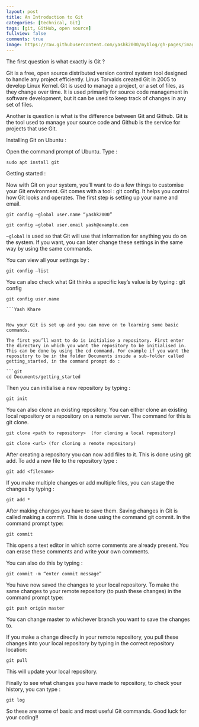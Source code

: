```yaml
---
layout: post
title: An Introduction to Git
categories: [technical, Git]
tags: [git, GitHub, open source]
fullview: false
comments: true
image: https://raw.githubusercontent.com/yashk2000/myblog/gh-pages/images/git-logo.png
---
```



The first question is what exactly is Git ?

Git is a free, open source distributed version control system tool designed to handle any project efficiently. Linus Torvalds created Git in 2005 to develop Linux Kernel. Git is used to manage a project, or a set of files, as they change over time. It is used primarily for source code management in software development, but it can be used to keep track of changes in any set of files.

Another is question is what is the difference between Git and Github.  Git is the tool used to manage your source code and Github is the service for projects that use Git.

Installing Git on Ubuntu :

Open the command prompt of Ubuntu. Type :

```git
sudo apt install git
```

Getting started :

Now with Git on your system, you’ll want to do a few things to customise your Git environment. Git comes with a tool : git config. It helps you control how Git looks and operates. The first step is setting up your name and email.
```git
git config –global user.name “yashk2000”

git config –global user.email yash@example.com
```

`–global` is used so that Git will use that information for anything you do on the system. If you want, you can later change these settings in the same way by using the same commands.

You can view all your settings by :

```git
git config –list
```

You can also check what Git thinks a specific key’s value is by typing : git config <key>

```git
git config user.name

```Yash Khare


Now your Git is set up and you can move on to learning some basic commands.

The first you’ll want to do is initialise a repository. First enter the directory in which you want the repository to be initialised in. This can be done by using the cd command. For example if you want the repository to be in the folder Documents inside a sub-folder called getting_started, in the command prompt do :

```git
cd Documents/getting_started
```

Then you can initialise a new repository by typing :

```git
git init
```

You can also clone an existing repository. You can either clone an existing local repository or a repository on a remote server. The command for this is git clone.

```git
git clone <path to repository>  (for cloning a local repository)

git clone <url> (for cloning a remote repository)
```

After creating a repository you can now add files to it. This is done using git add. To add a new file to the repository type :

```git
git add <filename>
```

If you make multiple changes or add multiple files, you can stage the changes by typing :

```git
git add *
```

After making changes you have to save them. Saving changes in Git is called making a commit. This is done using the command git commit. In the command prompt type:

```git
git commit
```

This opens a text editor in which some comments are already present. You can erase these comments and write your own comments.

You can also do this by typing :

```git
git commit -m “enter commit message”
```

You have now saved the changes to your local repository. To make the same changes to your remote repository (to push these changes) in the command prompt type:

```git
git push origin master
```

You can change master to whichever branch you want to save the changes to.

If you make a change  directly in your remote repository, you pull these changes into your local repository by typing in the correct repository location:

```git
git pull
```

This will update your local repository.

Finally to see what changes you have made to repository, to check your history, you can type :

```git
git log
```

So these are some of basic and most useful Git commands. Good luck for your coding!!
